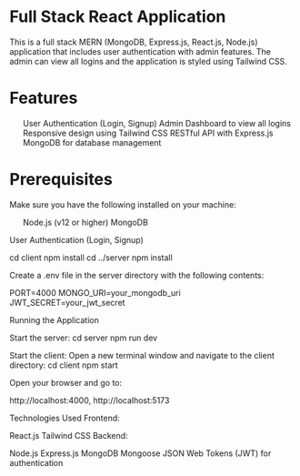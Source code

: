 <h1>Full Stack React Application</h1>
This is a full stack MERN (MongoDB, Express.js, React.js, Node.js) application that includes user authentication with admin features. The admin can view all logins and the application is styled using Tailwind CSS.

<h1>Features</h1>
<ul>
User Authentication (Login, Signup)
Admin Dashboard to view all logins
Responsive design using Tailwind CSS
RESTful API with Express.js
MongoDB for database management
</ul>
<h1>Prerequisites</h1>
Make sure you have the following installed on your machine:
<ul>
Node.js (v12 or higher)
MongoDB
</ul>
User Authentication (Login, Signup)

cd client
npm install
cd ../server
npm install

Create a .env file in the server directory with the following contents:

PORT=4000
MONGO_URI=your_mongodb_uri
JWT_SECRET=your_jwt_secret

Running the Application


Start the server:
cd server
npm run dev

Start the client:
Open a new terminal window and navigate to the client directory:
cd client
npm start

Open your browser and go to:

http://localhost:4000, http://localhost:5173

Technologies Used
Frontend:

React.js
Tailwind CSS
Backend:

Node.js
Express.js
MongoDB
Mongoose
JSON Web Tokens (JWT) for authentication